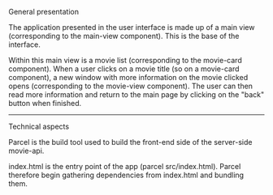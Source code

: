 General presentation

The application presented in the user interface is made up of a main view (corresponding to the main-view component). This is the base of the interface.

Within this main view is a movie list (corresponding to the movie-card component). When a user clicks on a movie title (so on a movie-card component), a new window with more information on the movie clicked opens (corresponding to the movie-view component). The user can then read more information and return to the main page by clicking on the "back" button when finished.

****

Technical aspects

Parcel is the build tool used to build the front-end side of the server-side movie-api.

index.html is the entry point of the app (parcel src/index.html). Parcel therefore begin gathering dependencies from index.html and bundling them.
